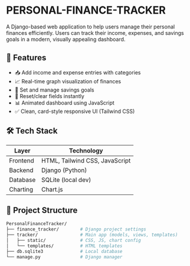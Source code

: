 # PERSONAL-FINANCE-TRACKER


A Django-based web application to help users manage their personal finances efficiently. Users can track their income, expenses, and savings goals in a modern, visually appealing dashboard.

## 🚀 Features

- 📥 Add income and expense entries with categories
- 📈 Real-time graph visualization of finances
- 🎯 Set and manage savings goals
- 🔄 Reset/clear fields instantly
- 📊 Animated dashboard using JavaScript
- ✅ Clean, card-style responsive UI (Tailwind CSS)

## 🛠️ Tech Stack

| Layer      | Technology              |
|------------|--------------------------|
| Frontend   | HTML, Tailwind CSS, JavaScript |
| Backend    | Django (Python)          |
| Database   | SQLite (local dev)       |
| Charting   | Chart.js                 |

## 📂 Project Structure

```bash
PersonalFinanceTracker/
├── finance_tracker/        # Django project settings
├── tracker/                # Main app (models, views, templates)
│   ├── static/             # CSS, JS, chart config
│   └── templates/          # HTML templates
├── db.sqlite3              # Local database
└── manage.py               # Django manager
